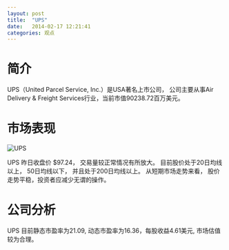 ```yaml
---
layout: post
title:  "UPS"
date:   2014-02-17 12:21:41
categories: 观点
---
```


# 简介
UPS（United Parcel Service, Inc.）是USA著名上市公司，
公司主要从事Air Delivery & Freight Services行业，当前市值90238.72百万美元。

# 市场表现

![UPS](http://finviz.com/chart.ashx?t=UPS&ty=c&ta=1&p=d&s=l)

UPS 昨日收盘价 $97.24，
交易量较正常情况有所放大。
目前股价处于20日均线以上，
50日均线以下，
并且处于200日均线以上。
从短期市场走势来看，
股价走势平稳，投资者应减少无谓的操作。

# 公司分析
UPS 目前静态市盈率为21.09, 动态市盈率为16.36，每股收益4.61美元,
市场估值较为合理。
